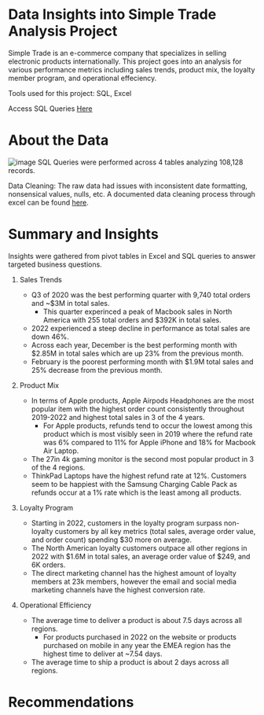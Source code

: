 # Data Insights into Simple Trade Analysis Project
Simple Trade is an e-commerce company that specializes in selling electronic products internationally. This project goes into an analysis for various performance metrics including sales trends, product mix, the loyalty member program, and operational effeciency.

Tools used for this project: SQL, Excel

Access SQL Queries [Here
](https://github.com/Allizae/Portfolio/blob/main/SQL_queries.sql)
# About the Data

![image](https://github.com/Allizae/Portfolio/assets/139420330/a36b97e8-57d9-4ab7-a329-0b6dab98a710)
SQL Queries were performed across 4 tables analyzing 108,128 records. 

Data Cleaning: The raw data had issues with inconsistent date formatting, nonsensical values, nulls, etc. A documented data cleaning process through excel can be found [here](https://github.com/Allizae/Portfolio/blob/main/Data%20Cleaning%20Documentation.pdf).

# Summary and Insights

Insights were gathered from pivot tables in Excel and SQL queries to answer targeted business questions.
1. Sales Trends
   - Q3 of 2020 was the best performing quarter with 9,740 total orders and ~$3M in total sales.
      -  This quarter experinced a peak of Macbook sales in North America with 255 total orders and $392K in total sales. 
   - 2022 experienced a steep decline in performance as total sales are down 46%.
   - Across each year, December is the best performing month with $2.85M in total sales which are up 23% from the previous month.
   - February is the poorest performing month with $1.9M total sales and 25% decrease from the previous month.
     
2. Product Mix
   - In terms of Apple products, Apple Airpods Headphones are the most popular item with the highest order count consistently throughout 2019-2022 and highest total sales in 3 of the 4 years.
      - For Apple products, refunds tend to occur the lowest among this product which is most visibly seen in 2019 where the refund rate was 6% compared to 11% for Apple iPhone and 18% for Macbook Air Laptop.
   - The 27in 4k gaming monitor is the second most popular product in 3 of the 4 regions.
   - ThinkPad Laptops have the highest refund rate at 12%. Customers seem to be happiest with the Samsung Charging Cable Pack as refunds occur at a 1% rate which is the least among all products.
     
3. Loyalty Program
   - Starting in 2022, customers in the loyalty program surpass non-loyalty customers by all key metrics (total sales, average order value, and order count) spending $30 more on average.
   - The North American loyalty customers outpace all other regions in 2022 with $1.6M in total sales, an average order value of $249, and 6K orders.
   - The direct marketing channel has the highest amount of loyalty members at 23k members, however the email and social media marketing channels have the highest conversion rate.
     
4. Operational Efficiency
   - The average time to deliver a product is about 7.5 days across all regions.
      - For products purchased in 2022 on the website or products purchased on mobile in any year the EMEA region has the highest time to deliver at ~7.54 days.
   - The average time to ship a product is about 2 days across all regions.
  
#  Recommendations
